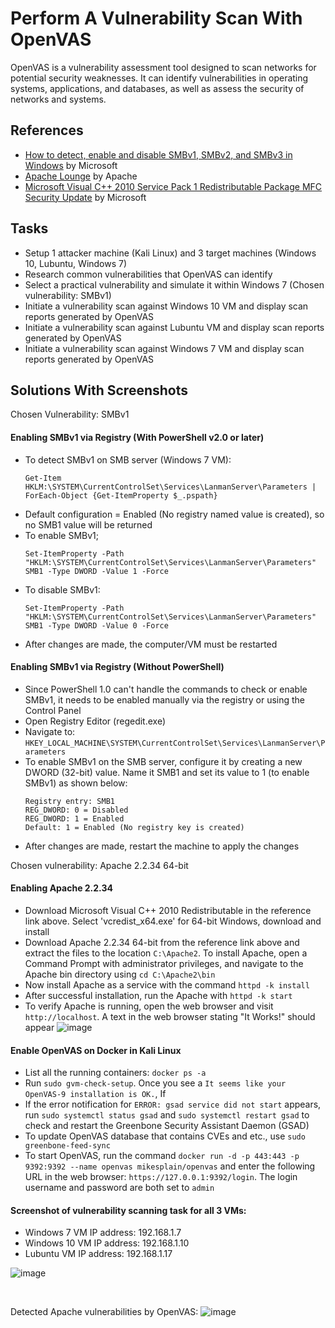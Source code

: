 # Perform A Vulnerability Scan With OpenVAS
OpenVAS is a vulnerability assessment tool designed to scan networks for potential security weaknesses. It can identify vulnerabilities in operating systems, applications, and databases, as well as assess the security of networks and systems.

## References
- [How to detect, enable and disable SMBv1, SMBv2, and SMBv3 in Windows](https://learn.microsoft.com/en-us/windows-server/storage/file-server/troubleshoot/detect-enable-and-disable-smbv1-v2-v3?tabs=server#for-windows-7-windows-server-2008-r2-windows-vista-and-windows-server-2008) by Microsoft
- [Apache Lounge](https://www.apachelounge.com/download/win64/) by Apache
- [Microsoft Visual C++ 2010 Service Pack 1 Redistributable Package MFC Security Update](https://www.microsoft.com/en-us/download/details.aspx?id=26999) by Microsoft


## Tasks
- Setup 1 attacker machine (Kali Linux) and 3 target machines (Windows 10, Lubuntu, Windows 7)
- Research common vulnerabilities that OpenVAS can identify
- Select a practical vulnerability and simulate it within Windows 7 (Chosen vulnerability: SMBv1)
- Initiate a vulnerability scan against Windows 10 VM and display scan reports generated by OpenVAS
- Initiate a vulnerability scan against Lubuntu VM and display scan reports generated by OpenVAS
- Initiate a vulnerability scan against Windows 7 VM and display scan reports generated by OpenVAS
  

## Solutions With Screenshots
Chosen Vulnerability: SMBv1 

#### Enabling SMBv1 via Registry (With PowerShell v2.0 or later)
- To detect SMBv1 on SMB server (Windows 7 VM):
  ```
  Get-Item HKLM:\SYSTEM\CurrentControlSet\Services\LanmanServer\Parameters | ForEach-Object {Get-ItemProperty $_.pspath}
  ```
- Default configuration = Enabled (No registry named value is created), so no SMB1 value will be returned
- To enable SMBv1;
  ```
  Set-ItemProperty -Path "HKLM:\SYSTEM\CurrentControlSet\Services\LanmanServer\Parameters" SMB1 -Type DWORD -Value 1 -Force
  ```
- To disable SMBv1:
  ```
  Set-ItemProperty -Path "HKLM:\SYSTEM\CurrentControlSet\Services\LanmanServer\Parameters" SMB1 -Type DWORD -Value 0 -Force
  ```
- After changes are made, the computer/VM must be restarted


#### Enabling SMBv1 via Registry (Without PowerShell)
- Since PowerShell 1.0 can't handle the commands to check or enable SMBv1, it needs to be enabled manually via the registry or using the Control Panel
- Open Registry Editor (regedit.exe)
- Navigate to: `HKEY_LOCAL_MACHINE\SYSTEM\CurrentControlSet\Services\LanmanServer\Parameters`
- To enable SMBv1 on the SMB server, configure it by creating a new DWORD (32-bit) value. Name it SMB1 and set its value to 1 (to enable SMBv1) as shown below:
  ```
  Registry entry: SMB1
  REG_DWORD: 0 = Disabled
  REG_DWORD: 1 = Enabled
  Default: 1 = Enabled (No registry key is created)
  ```
- After changes are made, restart the machine to apply the changes

Chosen vulnerability: Apache 2.2.34 64-bit
#### Enabling Apache 2.2.34
- Download Microsoft Visual C++ 2010 Redistributable in the reference link above. Select 'vcredist_x64.exe' for 64-bit Windows, download and install
- Download Apache 2.2.34 64-bit from the reference link above and extract the files to the location `C:\Apache2`. To install Apache, open a Command Prompt with administrator privileges, and navigate to the Apache bin directory using `cd C:\Apache2\bin`
- Now install Apache as a service with the command `httpd -k install`
- After successful installation, run the Apache with `httpd -k start`
- To verify Apache is running, open the web browser and visit `http://localhost`. A text in the web browser stating "It Works!" should appear
![image](https://github.com/user-attachments/assets/ab0daae0-e765-4e6e-807d-84c7b9ce6472)


#### Enable OpenVAS on Docker in Kali Linux
- List all the running containers: `docker ps -a`
- Run `sudo gvm-check-setup`. Once you see a `It seems like your OpenVAS-9 installation is OK.`, If 
- If the error notification for `ERROR: gsad service did not start` appears, run `sudo systemctl status gsad` and `sudo systemctl restart gsad` to check and restart the Greenbone Security Assistant Daemon (GSAD)
- To update OpenVAS database that contains CVEs and etc., use `sudo greenbone-feed-sync`
- To start OpenVAS, run the command `docker run -d -p 443:443 -p 9392:9392 --name openvas mikesplain/openvas` and enter the following URL in the web browser: `https://127.0.0.1:9392/login`. The login username and password are both set to `admin`


#### Screenshot of vulnerability scanning task for all 3 VMs:
- Windows 7 VM IP address: 192.168.1.7
- Windows 10 VM IP address: 192.168.1.10
- Lubuntu VM IP address: 192.168.1.17

![image](https://github.com/user-attachments/assets/51b65300-7281-44e5-9487-ecf19959ab59)

<br/>

Detected Apache vulnerabilities by OpenVAS:
![image](https://github.com/user-attachments/assets/4482a3b6-88e2-40e9-b489-609bf920d59c)

  
